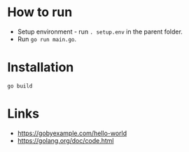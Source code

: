

# How to run

* Setup environment - run ``. setup.env`` in the parent folder.
* Run ``go run main.go``.

# Installation

```
go build
```

# Links

* https://gobyexample.com/hello-world
* https://golang.org/doc/code.html
